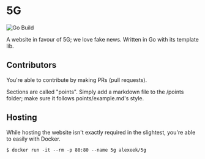 # 5G

![Go Build](https://github.com/elitisgroup/5G/workflows/Go%20Build/badge.svg)

A website in favour of 5G; we love fake news.
Written in Go with its template lib.

## Contributors

You're able to contribute by making PRs (pull requests).

Sections are called "points".
Simply add a markdown file to the /points folder;
make sure it follows points/example.md's style.

## Hosting

While hosting the website isn't exactly required in the slightest,
you're able to easily with Docker.

```shell script
$ docker run -it --rm -p 80:80 --name 5g alexeek/5g
```